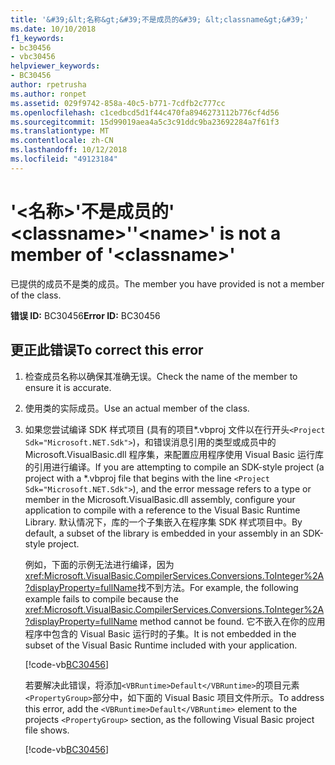 ```yaml
---
title: '&#39;&lt;名称&gt;&#39;不是成员的&#39; &lt;classname&gt;&#39;'
ms.date: 10/10/2018
f1_keywords:
- bc30456
- vbc30456
helpviewer_keywords:
- BC30456
author: rpetrusha
ms.author: ronpet
ms.assetid: 029f9742-858a-40c5-b771-7cdfb2c777cc
ms.openlocfilehash: c1cedbcd5d1f44c470fa8946273112b776cf4d56
ms.sourcegitcommit: 15d99019aea4a5c3c91ddc9ba23692284a7f61f3
ms.translationtype: MT
ms.contentlocale: zh-CN
ms.lasthandoff: 10/12/2018
ms.locfileid: "49123184"
---
```

# <a name="39ltnamegt39-is-not-a-member-of-39ltclassnamegt39"></a><span data-ttu-id="a8fac-102">&#39;&lt;名称&gt;&#39;不是成员的&#39; &lt;classname&gt;&#39;</span><span class="sxs-lookup"><span data-stu-id="a8fac-102">&#39;&lt;name&gt;&#39; is not a member of &#39;&lt;classname&gt;&#39;</span></span>
<span data-ttu-id="a8fac-103">已提供的成员不是类的成员。</span><span class="sxs-lookup"><span data-stu-id="a8fac-103">The member you have provided is not a member of the class.</span></span>  
  
 <span data-ttu-id="a8fac-104">**错误 ID:** BC30456</span><span class="sxs-lookup"><span data-stu-id="a8fac-104">**Error ID:** BC30456</span></span>  
  
## <a name="to-correct-this-error"></a><span data-ttu-id="a8fac-105">更正此错误</span><span class="sxs-lookup"><span data-stu-id="a8fac-105">To correct this error</span></span>  
  
1.  <span data-ttu-id="a8fac-106">检查成员名称以确保其准确无误。</span><span class="sxs-lookup"><span data-stu-id="a8fac-106">Check the name of the member to ensure it is accurate.</span></span>  
  
2.  <span data-ttu-id="a8fac-107">使用类的实际成员。</span><span class="sxs-lookup"><span data-stu-id="a8fac-107">Use an actual member of the class.</span></span>

3. <span data-ttu-id="a8fac-108">如果您尝试编译 SDK 样式项目 (具有的项目\*.vbproj 文件以在行开头`<Project Sdk="Microsoft.NET.Sdk">`)，和错误消息引用的类型或成员中的 Microsoft.VisualBasic.dll 程序集，来配置应用程序使用 Visual Basic 运行库的引用进行编译。</span><span class="sxs-lookup"><span data-stu-id="a8fac-108">If you are attempting to compile an SDK-style project (a project with a \*.vbproj file that begins with the line `<Project Sdk="Microsoft.NET.Sdk">`), and the error message refers to a type or member in the Microsoft.VisualBasic.dll assembly, configure your application to compile with a reference to the Visual Basic Runtime Library.</span></span> <span data-ttu-id="a8fac-109">默认情况下，库的一个子集嵌入在程序集 SDK 样式项目中。</span><span class="sxs-lookup"><span data-stu-id="a8fac-109">By default, a subset of the library is embedded in your assembly in an SDK-style project.</span></span>

   <span data-ttu-id="a8fac-110">例如，下面的示例无法进行编译，因为<xref:Microsoft.VisualBasic.CompilerServices.Conversions.ToInteger%2A?displayProperty=fullName>找不到方法。</span><span class="sxs-lookup"><span data-stu-id="a8fac-110">For example, the following example fails to compile because the <xref:Microsoft.VisualBasic.CompilerServices.Conversions.ToInteger%2A?displayProperty=fullName> method cannot be found.</span></span> <span data-ttu-id="a8fac-111">它不嵌入在你的应用程序中包含的 Visual Basic 运行时的子集。</span><span class="sxs-lookup"><span data-stu-id="a8fac-111">It is not embedded in the subset of the Visual Basic Runtime included with your application.</span></span>  

   [!code-vb[BC30456](~/samples/snippets/visualbasic/language-reference/error-messages/bc30456/program.vb)]

   <span data-ttu-id="a8fac-112">若要解决此错误，将添加`<VBRuntime>Default</VBRuntime>`的项目元素`<PropertyGroup>`部分中，如下面的 Visual Basic 项目文件所示。</span><span class="sxs-lookup"><span data-stu-id="a8fac-112">To address this error, add the `<VBRuntime>Default</VBRuntime>` element to the projects `<PropertyGroup>` section, as the following Visual Basic project file shows.</span></span>

   [!code-vb[BC30456](~/samples/snippets/visualbasic/language-reference/error-messages/bc30456/bc30456.vbproj?highlight=6)]

